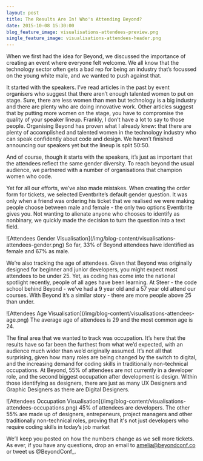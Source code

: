 ```yaml
---
layout: post
title: The Results Are In! Who's Attending Beyond?
date: 2015-10-08 15:30:00
blog_feature_image: visualisations-attendees-preview.png
single_feature_image: visualisations-attendees-header.png
---
```


When we first had the idea for Beyond, we discussed the importance of creating an event where everyone felt welcome. We all know that the technology sector often gets a bad rep for being an industry that’s focussed on the young white male, and we wanted to push against that.

It started with the speakers. I’ve read articles in the past by event organisers who suggest that there aren’t enough talented women to put on stage. Sure, there are less women than men but technology is a big industry and there are plenty who are doing innovative work. Other articles suggest that by putting more women on the stage, you have to compromise the quality of your speaker lineup. Frankly, I don’t have a lot to say to those people. Organising Beyond has proven what I already knew: that there are plenty of accomplished and talented women in the technology industry who can speak confidently about code and design. We haven’t finished announcing our speakers yet but the lineup is split 50:50. 

And of course, though it starts with the speakers, it’s just as important that the attendees reflect the same gender diversity. To reach beyond the usual audience, we partnered with a number of organisations that champion women who code.

Yet for all our efforts, we’ve also made mistakes. When creating the order form for tickets, we selected Eventbrite’s default gender question. It was only when a friend was ordering his ticket that we realised we were making people choose between male and female - the only two options Eventbrite gives you. Not wanting to alienate anyone who chooses to identify as nonbinary, we quickly made the decision to turn the question into a text field.

  <div class="image-with-caption">
  ![Attendees Gender Visualisation](/img/blog-content/visualisations-attendees-gender.png)
  So far, 33% of Beyond attendees have identified as female and 67% as male.
  </div>

We’re also tracking the age of attendees. Given that Beyond was originally designed for beginner and junior developers, you might expect most attendees to be under 25. Yet, as coding has come into the national spotlight recently, people of all ages have been learning. At Steer - the code school behind Beyond - we’ve had a 9 year old and a 57 year old attend our courses. With Beyond it’s a similar story - there are more people above 25 than under.

  <div class="image-with-caption">
  ![Attendees Age Visualisation](/img/blog-content/visualisations-attendees-age.png)
  The average age of attendees is 29 and the most common age is 24.
  </div>

The final area that we wanted to track was occupation. It’s here that the results have so far been the furthest from what we’d expected, with an audience much wider than we’d originally assumed. It’s not all that surprising, given how many roles are being changed by the switch to digital, and the increasing demand for coding skills in traditionally non-technical occupations. At Beyond, 55% of attendees are not currently in a developer role, and the second biggest occupation after development is design. Within those identifying as designers, there are just as many UX Designers and Graphic Designers as there are Digital Designers.

  <div class="image-with-caption">
  ![Attendees Occupation Visualisation](/img/blog-content/visualisations-attendees-occupations.png)
  45% of attendees are developers. The other 55% are made up of designers, entrepeneurs, project managers and other traditionally non-technical roles, proving  that it's not just developers who require coding skills in today’s job market
  </div>

We’ll keep you posted on how the numbers change as we sell more tickets. As ever, if you have any questions, drop an email to amelia@beyondconf.co or tweet us @BeyondConf_.